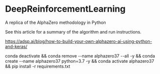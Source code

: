 # DeepReinforcementLearning
A replica of the AlphaZero methodology in Python

See this article for a summary of the algorithm and run instructions.

https://adsp.ai/blog/how-to-build-your-own-alphazero-ai-using-python-and-keras/

conda deactivate && conda remove --name alphazero37 --all -y && conda create --name alphazero37 python=3.7 -y && conda activate alphazero37 && pip install -r requirements.txt
